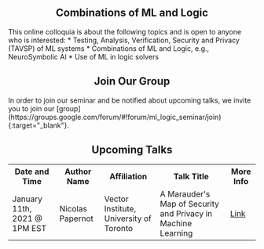 <h2 style="text-align:center">Combinations of ML and Logic</h2>
This online colloquia is about the following topics and is open to anyone who is interested:
* Testing, Analysis, Verification, Security and Privacy (TAVSP) of ML systems
* Combinations of ML and Logic, e.g., NeuroSymbolic AI
* Use of ML in logic solvers

<h2 style="text-align:center">Join Our Group</h2>
In order to join our seminar and be notified about upcoming talks, we invite you to join our [group](https://groups.google.com/forum/#!forum/ml_logic_seminar/join){:target="_blank"}.

<h2 style="text-align:center">Upcoming Talks</h2>
<table id="upcoming">
  <tr>
    <th>Date and Time</th>
    <th>Author Name</th>
    <th>Affiliation</th>
    <th>Talk Title</th>
    <th>More Info</th>
  </tr>
  <tr>
    <td>January 11th, 2021 @ 1PM EST</td>
    <td>Nicolas Papernot</td>
    <td>Vector Institute, University of Toronto</td>
    <td>A Marauder's Map of Security and Privacy in Machine Learning</td>
    <td><a href="https://ml-logic-seminar.github.io/upcoming.html#nicolas" target="_blank">Link</a></td>
  </tr>
</table>
